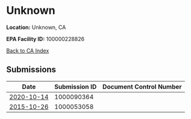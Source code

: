 # Unknown

**Location:** Unknown, CA

**EPA Facility ID:** 100000228826

[Back to CA Index](../../index.md)

## Submissions

| Date | Submission ID | Document Control Number |
|------|--------------|-------------------------|
| [2020-10-14](submissions/1000090364.md) | 1000090364 |  |
| [2015-10-26](submissions/1000053058.md) | 1000053058 |  |
